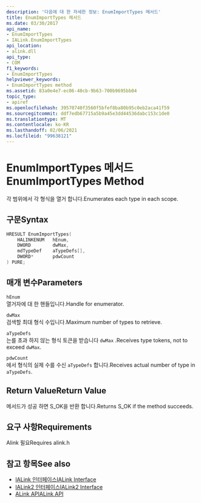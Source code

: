 ```yaml
---
description: '다음에 대 한 자세한 정보: EnumImportTypes 메서드'
title: EnumImportTypes 메서드
ms.date: 03/30/2017
api_name:
- EnumImportTypes
- IALink.EnumImportTypes
api_location:
- alink.dll
api_type:
- COM
f1_keywords:
- EnumImportTypes
helpviewer_keywords:
- EnumImportTypes method
ms.assetid: 83a0e4e7-ec06-40cb-9b63-700b9695bb04
topic_type:
- apiref
ms.openlocfilehash: 39570740f3560f5bfef8ba80b95c0eb2aca41f59
ms.sourcegitcommit: ddf7edb67715a5b9a45e3dd44536dabc153c1de0
ms.translationtype: MT
ms.contentlocale: ko-KR
ms.lasthandoff: 02/06/2021
ms.locfileid: "99638121"
---
```

# <a name="enumimporttypes-method"></a><span data-ttu-id="8dc16-103">EnumImportTypes 메서드</span><span class="sxs-lookup"><span data-stu-id="8dc16-103">EnumImportTypes Method</span></span>

<span data-ttu-id="8dc16-104">각 범위에서 각 형식을 열거 합니다.</span><span class="sxs-lookup"><span data-stu-id="8dc16-104">Enumerates each type in each scope.</span></span>

## <a name="syntax"></a><span data-ttu-id="8dc16-105">구문</span><span class="sxs-lookup"><span data-stu-id="8dc16-105">Syntax</span></span>

```cpp
HRESULT EnumImportTypes(
    HALINKENUM   hEnum,
    DWORD        dwMax,
    mdTypeDef    aTypeDefs[],
    DWORD*       pdwCount
) PURE;
```

## <a name="parameters"></a><span data-ttu-id="8dc16-106">매개 변수</span><span class="sxs-lookup"><span data-stu-id="8dc16-106">Parameters</span></span>

`hEnum`\
<span data-ttu-id="8dc16-107">열거자에 대 한 핸들입니다.</span><span class="sxs-lookup"><span data-stu-id="8dc16-107">Handle for enumerator.</span></span>

`dwMax`\
<span data-ttu-id="8dc16-108">검색할 최대 형식 수입니다.</span><span class="sxs-lookup"><span data-stu-id="8dc16-108">Maximum number of types to retrieve.</span></span>

`aTypeDefs`\
<span data-ttu-id="8dc16-109">는를 초과 하지 않는 형식 토큰을 받습니다 `dwMax` .</span><span class="sxs-lookup"><span data-stu-id="8dc16-109">Receives type tokens, not to exceed `dwMax`.</span></span>

`pdwCount`\
<span data-ttu-id="8dc16-110">에서 형식의 실제 수를 수신 `aTypeDefs` 합니다.</span><span class="sxs-lookup"><span data-stu-id="8dc16-110">Receives actual number of type in `aTypeDefs`.</span></span>

## <a name="return-value"></a><span data-ttu-id="8dc16-111">Return Value</span><span class="sxs-lookup"><span data-stu-id="8dc16-111">Return Value</span></span>

<span data-ttu-id="8dc16-112">메서드가 성공 하면 S_OK을 반환 합니다.</span><span class="sxs-lookup"><span data-stu-id="8dc16-112">Returns S_OK if the method succeeds.</span></span>

## <a name="requirements"></a><span data-ttu-id="8dc16-113">요구 사항</span><span class="sxs-lookup"><span data-stu-id="8dc16-113">Requirements</span></span>

<span data-ttu-id="8dc16-114">Alink 필요</span><span class="sxs-lookup"><span data-stu-id="8dc16-114">Requires alink.h</span></span>

## <a name="see-also"></a><span data-ttu-id="8dc16-115">참고 항목</span><span class="sxs-lookup"><span data-stu-id="8dc16-115">See also</span></span>

- [<span data-ttu-id="8dc16-116">IALink 인터페이스</span><span class="sxs-lookup"><span data-stu-id="8dc16-116">IALink Interface</span></span>](ialink-interface.md)
- [<span data-ttu-id="8dc16-117">IALink2 인터페이스</span><span class="sxs-lookup"><span data-stu-id="8dc16-117">IALink2 Interface</span></span>](ialink2-interface.md)
- [<span data-ttu-id="8dc16-118">ALink API</span><span class="sxs-lookup"><span data-stu-id="8dc16-118">ALink API</span></span>](index.md)
